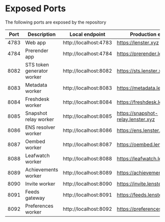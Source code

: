 # Exposed Ports

The following ports are exposed by the repository

| Port | Description                | Local endpoint        | Production endpoint                |
| ---- | -------------------------- | --------------------- | ---------------------------------- |
| 4783 | Web app                    | http://localhost:4783 | https://lenster.xyz                |
| 4784 | Prerender app              | http://localhost:4784 | https://prerender.lenster.xyz      |
| 8082 | STS token generator worker | http://localhost:8082 | https://sts.lenster.xyz            |
| 8083 | Metadata worker            | http://localhost:8083 | https://metadata.lenster.xyz       |
| 8084 | Freshdesk worker           | http://localhost:8084 | https://freshdesk.lenster.xyz      |
| 8085 | Snapshot relay worker      | http://localhost:8085 | https://snapshot-relay.lenster.xyz |
| 8086 | ENS resolver worker        | http://localhost:8086 | https://ens.lenster.xyz            |
| 8087 | Oembed worker              | http://localhost:8087 | https://oembed.lenster.xyz         |
| 8088 | Leafwatch worker           | http://localhost:8088 | https://leafwatch.lenster.xyz      |
| 8089 | Achievements worker        | http://localhost:8089 | https://achievements.lenster.xyz   |
| 8090 | Invite worker              | http://localhost:8090 | https://invite.lenster.xyz         |
| 8091 | Feeds gateway              | http://localhost:8091 | https://feeds.lenster.xyz          |
| 8092 | Preferences worker         | http://localhost:8092 | https://preferences.lenster.xyz    |
